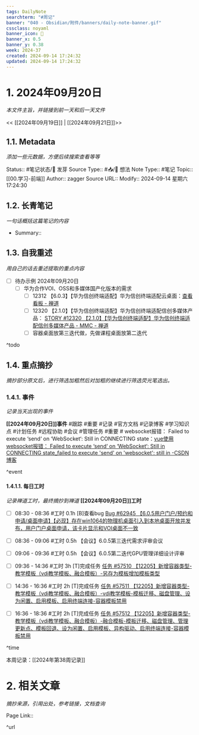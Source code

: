 ```yaml
---
tags: DailyNote
searchterm: "#周记"
banner: "040 - Obsidian/附件/banners/daily-note-banner.gif"
cssclass: noyaml
banner_icon: 💌
banner_x: 0.5
banner_y: 0.38
week: 2024-37
created: 2024-09-14 17:24:32
updated: 2024-09-14 17:24:32
---
```


# 1. 2024年09月20日

_本文件主旨，并链接到前一天和后一天文件_

<< [[2024年09月19日]] | [[2024年09月21日]]>>

## 1.1. Metadata

_添加一些元数据，方便后续搜索查看等等_

Status:: #笔记状态/🌱 发芽
Source Type:: #📥/💭 想法 
Note Type:: #笔记
Topic:: [[00.学习-前端]]
Author:: zagger
Source URL::
Modify:: 2024-09-14 星期六 17:24:30

## 1.2. 长青笔记

_一句话概括这篇笔记的内容_

- Summary::

## 1.3. 自我重述

_用自己的话去重述提取的重点内容_

- [ ] 待办示例 2024年09月20日
	- [ ] 华为合作VOI、OSS和多媒体国产化版本的需求
		- [ ] 12312 【6.0.3】【华为信创终端适配】华为信创终端适配云桌面：[查看看板 - 禅道](http://172.16.203.14:2980/execution-kanban-1340.html?tid=8ubxf6x4)
		- [ ] 12320 【2.1.0】【华为信创终端适配】华为信创终端适配信创多媒体产品： [STORY #12320 【2.1.0】【华为信创终端适配】华为信创终端适配信创多媒体产品 - MMC - 禅道](http://172.16.203.14:2980/story-view-12320.html?tid=8pjgt1wu)
		- [ ] 容器桌面放第三迭代做，先做课程桌面放第二迭代

^todo

## 1.4. 重点摘抄

_摘抄部分原文后，进行筛选加粗然后对加粗的继续进行筛选荧光笔选出。_

### 1.4.1. 事件

_记录当天出现的事件_

**[[2024年09月20日]]事件** 
#跟踪 #重要 #记录 #官方文档 #记录博客 #学习知识点 #计划任务 #远程协助 #会议 #管理任务
#重要 # websocket报错： Failed to execute ‘send‘ on ‘WebSocket‘: Still in CONNECTING state：[vue使用websocket报错： Failed to execute ‘send‘ on ‘WebSocket‘: Still in CONNECTING state_failed to execute 'send' on 'websocket': still in -CSDN博客](https://blog.csdn.net/weixin_42766526/article/details/136882165)

^event

#### 1.4.1.1. 每日工时

_记录禅道工时，最终摘抄到禅道_
**[[2024年09月20日]]工时**
- [ ] 08:30 - 08:36 #工时 0.1h	[B]查看bug	 [Bug #62945 【6.0.5用户门户/预约和申请/桌面申请】【必现】存在win1064的物理机桌面引入到本地桌面开放并发布，用户门户桌面申请，该卡片显示和VOI桌面不一致](http://172.16.203.14:2980/bug-view-62945.html?onlybody=yes&tid=i2sh4q46)	
- [ ] 08:36 - 09:06 #工时 0.5h	【会议】6.0.5第三迭代需求评审会议	 
- [ ] 09:06 - 09:36 #工时 0.5h	【会议】6.0.5第二迭代GPU管理详细设计评审	 
- [ ] 09:36 - 14:36 #工时 3h	[T]完成任务	 [任务 #57510 【12205】新增容器类型-教学模板（vdi教学模板、融合模板）-另存为模板增加模板类型](http://172.16.203.14:2980/task-view-57510.html?onlybody=yes&tid=i2sh4q46)	
- [ ] 14:36 - 16:36 #工时 2h	[T]完成任务	 [任务 #57511 【12205】新增容器类型-教学模板（vdi教学模板、融合模板）-vdi教学模板-模板迁移、磁盘管理、设为闲置、启用模板、启用终端连接-容器模板禁用](http://172.16.203.14:2980/task-view-57511.html?onlybody=yes&tid=i2sh4q46)	
- [ ] 16:36 - 18:36 #工时 2h	[T]完成任务	 [任务 #57512 【12205】新增容器类型-教学模板（vdi教学模板、融合模板）-融合模板-模板迁移、磁盘管理、管理更新点、模板回退、设为闲置、启用模板、异构驱动、启用终端连接-容器模板禁用](http://172.16.203.14:2980/task-view-57512.html?onlybody=yes&tid=i2sh4q46)	


^time

本周记录：[[2024年第38周记录]]

# 2. 相关文章

_摘抄来源，引用出处，参考链接，文档查询_

Page Link::

^url
